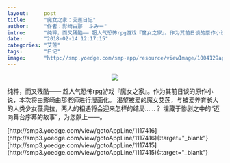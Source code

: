 ```yaml
---
layout:     post
title:      "魔女之家：艾莲日记"
author:     "作者：影崎由那  ふみー"
intro:      "纯粹，而又残酷—— 超人气恐怖rpg游戏『魔女之家』。作为其前日谈的原作小说，本次将由影崎由那老师进行漫画化。 渴望被爱的魔女艾莲，与被爱养育长大的人类少女薇奥拉，两人的相遇将会迎来怎样的结局……？ 埋藏于惨剧之中的“迈向舞台序幕的故事”，为您献上——。"
date:       "2018-02-14 12:17:15"
categories: "艾莲"
tags:       "日记"
image:      "http://smp.yoedge.com/smp-app/resource/viewImage/1004129appline.png"
---
```

<div style="text-align: center">
<p><img src="http://smp.yoedge.com/smp-app/resource/viewImage/1004129appline.png"/></p>
</div>
<p class="post-meta">
<span>纯粹，而又残酷—— 超人气恐怖rpg游戏『魔女之家』。作为其前日谈的原作小说，本次将由影崎由那老师进行漫画化。 渴望被爱的魔女艾莲，与被爱养育长大的人类少女薇奥拉，两人的相遇将会迎来怎样的结局……？ 埋藏于惨剧之中的“迈向舞台序幕的故事”，为您献上——。</span>
</p>
[http://smp3.yoedge.com/view/gotoAppLine/1117416](http://smp3.yoedge.com/view/gotoAppLine/1117416){:target="_blank"}
[http://smp3.yoedge.com/view/gotoAppLine/1117415](http://smp3.yoedge.com/view/gotoAppLine/1117415){:target="_blank"}


